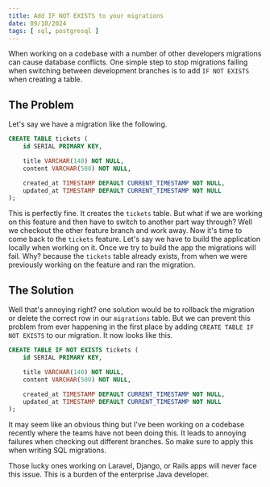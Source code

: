 ```yaml
---
title: Add IF NOT EXISTS to your migrations
date: 09/10/2024
tags: [ sql, postgresql ]
---
```


When working on a codebase with a number of other developers migrations can cause
database conflicts. One simple step to stop migrations failing when switching 
between development branches is to add `IF NOT EXISTS` when creating a table.

<!-- more -->

## The Problem

Let's say we have a migration like the following.

```sql
CREATE TABLE tickets (
    id SERIAL PRIMARY KEY,

    title VARCHAR(140) NOT NULL,
    content VARCHAR(500) NOT NULL,

    created_at TIMESTAMP DEFAULT CURRENT_TIMESTAMP NOT NULL,
    updated_at TIMESTAMP DEFAULT CURRENT_TIMESTAMP NOT NULL
);
```

This is perfectly fine. It creates the `tickets` table. But what if we are working on this
feature and then have to switch to another part way through? Well we checkout the other feature
branch and work away. Now it's time to come back to the `tickets` feature. Let's say we have
to build the application locally when working on it. Once we try to build the app the migrations
will fail. Why? because the `tickets` table already exists, from when we were previously working on
the feature and ran the migration.

## The Solution

Well that's annoying right? one solution would be to rollback the migration or delete the correct
row in our `migrations` table. But we can prevent this problem from ever happening in the first place
by adding `CREATE TABLE IF NOT EXISTS` to our migration. It now looks like this.

```sql
CREATE TABLE IF NOT EXISTS tickets (
    id SERIAL PRIMARY KEY,

    title VARCHAR(140) NOT NULL,
    content VARCHAR(500) NOT NULL,

    created_at TIMESTAMP DEFAULT CURRENT_TIMESTAMP NOT NULL,
    updated_at TIMESTAMP DEFAULT CURRENT_TIMESTAMP NOT NULL
);
```

It may seem like an obvious thing but I've been working on a codebase recently where the
teams have not been doing this. It leads to annoying failures when checking out different
branches. So make sure to apply this when writing SQL migrations.

Those lucky ones working on Laravel, Django, or Rails apps will never face this issue. This
is a burden of the enterprise Java developer.